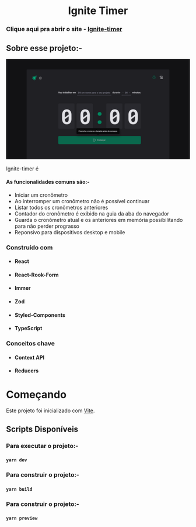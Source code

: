<!-- PROJECT LOGO -->
<p align="center">

  <h1 align="center">Ignite Timer</h1>

  ### Clique aqui pra abrir o site - <a href="https://ignite-timer-black.vercel.app/">Ignite-timer</a>

</p>

## Sobre esse projeto:-

![Home page](https://github.com/felipebdn/ignite-timer/blob/main/public/assets/capa.png?raw=true "Ekart home page")

Ignite-timer é 

#### As funcionalidades comuns são:-

- Iniciar um cronômetro
- Ao interromper um cronômetro não é possível continuar
- Listar todos os cronômetros anteriores
- Contador do cronômetro é exibido na guia da aba do navegador
- Guarda o cronômetro atual e os anteriores em memória possibilitando para não perder prograsso
- Reponsivo para dispositivos desktop e mobile

### Construído com

- #### React
- #### React-Rook-Form
- #### Immer
- #### Zod
- #### Styled-Components
- #### TypeScript

### Conceitos chave

- #### Context API
- #### Reducers

# Começando

Este projeto foi inicializado com [Vite](https://vitejs.dev/).

## Scripts Disponíveis

### Para executar o projeto:-

#### `yarn dev`

### Para construir o projeto:-

#### `yarn build`

### Para construir o projeto:-

#### `yarn preview`
